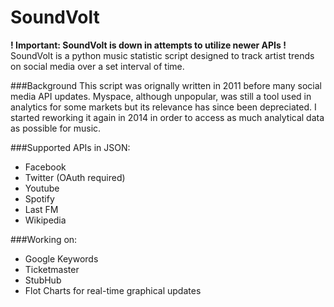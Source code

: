 SoundVolt
=========
**! Important: SoundVolt is down in attempts to utilize newer APIs !**
SoundVolt is a python music statistic script designed to track artist
trends on social media over a set interval of time.

###Background
This script was orignally written in 2011 before many social media API updates. Myspace, although unpopular, was still a tool used in analytics for some markets but its relevance has since been depreciated. I started reworking it again in 2014 in order to access as much analytical data as possible for music.

###Supported APIs in JSON:
- Facebook
- Twitter (OAuth required)
- Youtube
- Spotify
- Last FM
- Wikipedia

###Working on:
- Google Keywords
- Ticketmaster
- StubHub
- Flot Charts for real-time graphical updates
